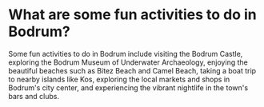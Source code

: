 # What are some fun activities to do in Bodrum?

Some fun activities to do in Bodrum include visiting the Bodrum Castle, exploring the Bodrum Museum of Underwater Archaeology, enjoying the beautiful beaches such as Bitez Beach and Camel Beach, taking a boat trip to nearby islands like Kos, exploring the local markets and shops in Bodrum's city center, and experiencing the vibrant nightlife in the town's bars and clubs.

